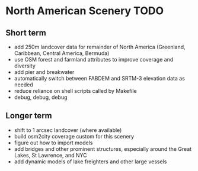 North American Scenery TODO
===========================

## Short term
- add 250m landcover data for remainder of North America (Greenland, Caribbean, Central America, Bermuda)
- use OSM forest and farmland attributes to improve coverage and diversity
- add pier and breakwater
- automatically switch between FABDEM and SRTM-3 elevation data as needed
- reduce reliance on shell scripts called by Makefile
- debug, debug, debug

## Longer term
- shift to 1 arcsec landcover (where available)
- build osm2city coverage custom for this scenery
- figure out how to import models
- add bridges and other prominent structures, especially around the Great Lakes, St Lawrence, and NYC
- add dynamic models of lake freighters and other large vessels

